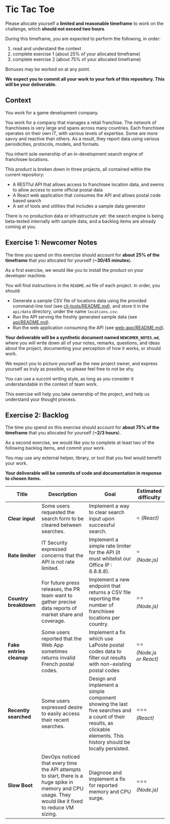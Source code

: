 # Tic Tac Toe

Please allocate yourself a **limited and reasonable timeframe** to work on the challenge, which **should not exceed two hours**.

During this timeframe, you are expected to perform the following, in order:

1. read and understand the context
2. complete exercise 1 (about 25% of your allocated timeframe)
3. complete exercise 2 (about 75% of your allocated timeframe)

Bonuses may be worked on at any point.

**We expect you to commit all your work to your fork of this repository. This will be your deliverable.**

## Context

You work for a game development company.



You work for a company that manages a retail franchise. The network of franchisees is very large and spans across many countries. Each franchisee operates on their own IT, with various levels of expertise. Some are more savvy and reactive than others. As a result, they report data using various periodicities, protocols, models, and formats.

You inherit sole ownership of an in-development search engine of franchisee locations.

This product is broken down in three projects, all contained within the current repository:

- A RESTful API that allows access to franchisee location data, and seems to allow access to some official postal data
- A React web application that consumes the API and allows postal code based search
- A set of tools and utilities that includes a sample data generator

There is no production data or infrastructure yet: the search engine is being beta-tested internally with sample data, and a backlog items are already coming at you.

## Exercise 1: Newcomer Notes

The time you spend on this exercise should account for **about 25% of the timeframe** that you allocated for yourself (**~30/45 minutes**).

As a first exercise, we would like you to install the product on your developer machine.

You will find instructions in the `README.md` file of each project. In order, you should:

- Generate a sample CSV file of locations data using the provided command-line tool (see [cli-tools/README.md](cli-tools/README.md)), and store it in the `api/data` directory, under the name `locations.csv`.
- Run the API serving the freshly generated sample data (see [api/README.md](api/README.md)).
- Run the web application consuming the API (see [web-app/README.md](web-app/README.md)).

**Your deliverable will be a synthetic document named `NEWCOMER_NOTES.md`**, where you will write down all of your notes, remarks, questions, and ideas about the project, documenting your perception of how it works, or should work.

We expect you to picture yourself as the new project owner, and express yourself as truly as possible, so please feel free to not be shy.

You can use a succint writing style, as long as you consider it understandable in the context of team work.

This exercise will help you take ownership of the project, and help us understand your thought process.

## Exercise 2: Backlog

The time you spend on this exercise should account for **about 75% of the timeframe** that you allocated for yourself (**~2/3 hours**).

As a second exercise, we would like you to complete at least two of the following backlog items, and commit your work.

You may use any external helper, library, or tool that you feel would benefit your work.

**Your deliverable will be commits of code and documentation in response to chosen items.**

Title | Description | Goal | Estimated difficulty
--- | --- | --- | ---
**Clear input** | Some users requested the search form to be cleared between searches. | Implement a way to clear search input upon successful search. | ⭐️ _(React)_
**Rate limiter** | IT Security expressed concerns that the API is not rate limited. | Implement a simple rate limiter for the API (it must whitelist our Office IP : 8.8.8.8). | ⭐️ _(Node.js)_
**Country breakdown** | For future press releases, the PR team want to gather precise data reports of market share and coverage. | Implement a new endpoint that returns a CSV file reporting the number of franchisee locations per country. | ⭐️⭐️ _(Node.js)_
**Fake entries cleanup** | Some users reported that the Web App sometimes returns invalid French postal codes. | Implement a fix which use LaPoste postal codes data to filter out results with non-existing postal codes | ⭐️⭐️ _(Node.js or React)_
**Recently searched** | Some users expressed desire to easily access their recent searches. | Design and implement a simple component showing the last five searches and a count of their results, as clickable elements. This history should be locally persisted. | ⭐️⭐️⭐️ _(React)_
**Slow Boot** | DevOps noticed that every time the API attempts to start, there is a huge spike in memory and CPU usage. They would like it fixed to reduce VM sizing. | Diagnose and implement a fix for reported memory and CPU surge. | ⭐️⭐️⭐️ _(Node.js)_